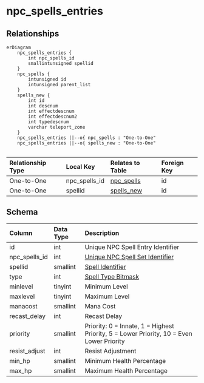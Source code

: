 # npc_spells_entries

## Relationships

```mermaid
erDiagram
    npc_spells_entries {
        int npc_spells_id
        smallintunsigned spellid
    }
    npc_spells {
        intunsigned id
        intunsigned parent_list
    }
    spells_new {
        int id
        int descnum
        int effectdescnum
        int effectdescnum2
        int typedescnum
        varchar teleport_zone
    }
    npc_spells_entries ||--o{ npc_spells : "One-to-One"
    npc_spells_entries ||--o{ spells_new : "One-to-One"


```


| Relationship Type | Local Key | Relates to Table | Foreign Key |
| :--- | :--- | :--- | :--- |
| One-to-One | npc_spells_id | [npc_spells](../../schema/npcs/npc_spells.md) | id |
| One-to-One | spellid | [spells_new](../../schema/spells/spells_new.md) | id |


## Schema

| Column | Data Type | Description |
| :--- | :--- | :--- |
| id | int | Unique NPC Spell Entry Identifier |
| npc_spells_id | int | [Unique NPC Spell Set Identifier](npc_spells.md) |
| spellid | smallint | [Spell Identifier](../../schema/spells/spells_new.md) |
| type | int | [Spell Type Bitmask](../../../../server/spells/spell-types) |
| minlevel | tinyint | Minimum Level |
| maxlevel | tinyint | Maximum Level |
| manacost | smallint | Mana Cost |
| recast_delay | int | Recast Delay |
| priority | smallint | Priority: 0 = Innate, 1 = Highest Priority, 5 = Lower Priority, 10 = Even Lower Priority |
| resist_adjust | int | Resist Adjustment |
| min_hp | smallint | Minimum Health Percentage |
| max_hp | smallint | Maximum Health Percentage |

